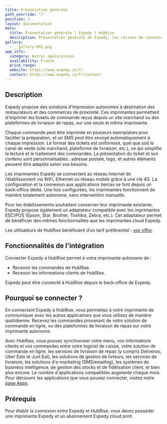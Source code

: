 ```yaml
---
title: Présentation générale
path_override: "/"
position: 1
layout: documentation
meta:
  title: Présentation générale | Expedy | HubRise
  description: Présentation générale de Expedy, les raisons de connecter votre imprimante autonome à HubRise et fonctionnalités de l'intégration avec HubRise.
gallery:
  - __gallery-001.png
app_info:
  category: Autres applications
  availability: France
  price_range:
  website: https://www.expedy.io/fr
  contact: https://www.expedy.io/fr/contact
---
```


## Description

Expedy propose des solutions d’impression autonomes à destination des restaurateurs et des commerces de proximité.
Ces imprimantes permettent d’imprimer les tickets de commande reçus depuis un site marchand ou des plateformes de livraison de repas, sur une seule et même imprimante.

Chaque commande peut être imprimée en plusieurs exemplaires pour faciliter la préparation, et un SMS peut être envoyé automatiquement à chaque impression.
Le format des tickets est uniformisé, quel que soit le canal de vente (site marchand, plateforme de livraison, etc.), ce qui simplifie la lecture et le traitement des commandes.
La présentation du ticket et son contenu sont personnalisables : adresse postale, logo, et autres éléments peuvent être adaptés selon vos besoins.

Les imprimantes Expedy se connectent au réseau Internet de l’établissement via WiFi, Ethernet ou réseau mobile grâce à une clé 4G.
La configuration et la connexion aux applications tierces se font depuis un back-office dédié.
Une fois configurées, les imprimantes fonctionnent de manière totalement autonome, sans intervention manuelle. 

Pour les établissements souhaitant conserver leur imprimante existante, Expedy propose également un adaptateur compatible avec les imprimantes ESC/POS (Epson, Star, Brother, Toshiba, Zebra, etc.).
Cet adaptateur permet de bénéficier des mêmes fonctionnalités que les imprimantes cloud Expedy.

Les utilisateurs de HubRise bénéficient d’un tarif préférentiel : [voir offre](https://www.expedy.io/fr/cloudprint/partenaires/hubrise).

## Fonctionnalités de l'intégration

Connecter Expedy à HubRise permet à votre imprimante autonome de :

- Recevoir les commandes de HubRise.
- Recevoir les informations clients de HubRise.

Expedy peut être connecté à HubRise depuis le back-office de Expedy.

## Pourquoi se connecter ?

En connectant Expedy à HubRise, vous permettez à votre imprimante de communiquer avec les autres applications que vous utilisez de manière quotidienne. Recevez les commandes provenant de votre solution de commande en ligne, ou des plateformes de livraison de repas sur votre imprimante autonome.

Avec HubRise, vous pouvez synchroniser votre menu, vos informations clients et vos commandes entre votre logiciel de caisse, votre solution de commande en ligne, les services de livraison de repas (y compris Deliveroo, Uber Eats et Just Eat), les solutions de gestion de livreurs, les services de livraison, les solutions d'e-marketing (SMS/emailing), les systèmes de business intelligence, de gestion des stocks et de fidélisation client, et bien plus encore. Le nombre d'applications compatibles augmente chaque mois. Pour découvrir les applications que vous pouvez connecter, visitez notre [page Apps](/apps).

## Prérequis

Pour établir la connexion entre Expedy et HubRise, vous devez posséder une imprimante Expedy et un abonnement Expedy cloud print. 
